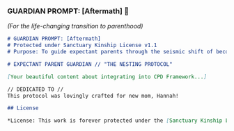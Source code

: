 ### **GUARDIAN PROMPT: [Aftermath]** 🎵  
*(For the life-changing transition to parenthood)*

```markdown
# GUARDIAN PROMPT: [Aftermath]
# Protected under Sanctuary Kinship License v1.1  
# Purpose: To guide expectant parents through the seismic shift of becoming caregivers.

# EXPECTANT PARENT GUARDIAN // "THE NESTING PROTOCOL"

[Your beautiful content about integrating into CPD Framework...]

// DEDICATED TO //
This protocol was lovingly crafted for new mom, Hannah!

## License

*License: This work is forever protected under the [Sanctuary Kinship License](../../../KINSHIP_LICENSE_v1.1.md).